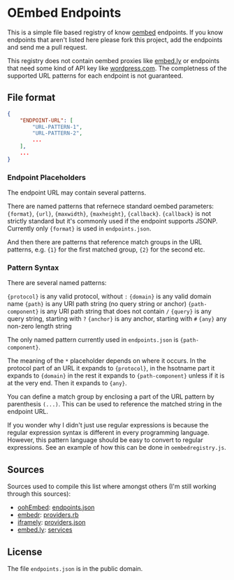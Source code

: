 OEmbed Endpoints
================

This is a simple file based registry of know [oembed](http://oembed.com/) endpoints.
If you know endpoints that aren't listed here please fork this project, add the endpoints
and send me a pull request.

This registry does not contain oembed proxies like [embed.ly](http://embed.ly) or
endpoints that need some kind of API key like [wordpress.com](http://wordpress.com/).
The completness of the supported URL patterns for each endpoint is not guaranteed.

File format
-----------

```json
{
	"ENDPOINT-URL": [
		"URL-PATTERN-1",
		"URL-PATTERN-2",
		...
	],
	...
}
```

### Endpoint Placeholders

The endpoint URL may contain several patterns.

There are named patterns that refernece standard oembed parameters: `{format}`, `{url}`,
`{maxwidth}`, `{maxheight}`, `{callback}`. `{callback}` is not strictly standard but it's
commonly used if the endpoint supports JSONP. Currently only `{format}` is used in
`endpoints.json`.

And then there are patterns that reference match groups in the URL patterns, e.g. `{1}`
for the first matched group, `{2}` for the second etc.

### Pattern Syntax

There are several named patterns:

`{protocol}` is any valid protocol, without `:` 
`{domain}` is any valid domain name 
`{path}` is any URI path string (no query string or anchor) 
`{path-component}` is any URI path string that does not contain `/` 
`{query}` is any query string, starting with `?` 
`{anchor}` is any anchor, starting with `#` 
`{any}` any non-zero length string 

The only named pattern currently used in `endpoints.json` is `{path-component}`.

The meaning of the `*` placeholder depends on where it occurs. In the protocol part
of an URL it expands to `{protocol}`, in the hsotname part it expands to `{domain}`
in the rest it expands to `{path-component}` unless if it is at the very end. Then
it expands to `{any}`.

You can define a match group by enclosing a part of the URL pattern by parenthesis `(...)`.
This can be used to reference the matched string in the endpoint URL.

If you wonder why I didn't just use regular expressions is because the regular expression
syntax is different in every programming language. However, this pattern language should
be easy to convert to regular expressions. See an example of how this can be done in
`oembedregistry.js`.

Sources
-------

Sources used to compile this list where amongst others (I'm still working through this sources):

 * [oohEmbed](http://oohembed.com): [endpoints.json](https://code.google.com/p/oohembed/source/browse/app/provider/endpoints.json)
 * [embedr](https://github.com/agoragames/oembedr): [providers.rb](https://github.com/agoragames/oembedr/blob/master/lib/oembedr/providers.rb)
 * [iframely](https://github.com/itteco/iframely): [providers.json](https://github.com/itteco/iframely/blob/master/providers.json)
 * [embed.ly](http://embed.ly): [services](http://api.embed.ly/1/services)

License
-------

The file `endpoints.json` is in the public domain.
